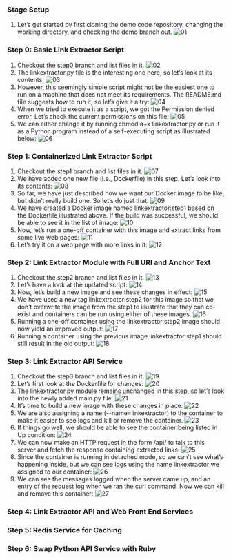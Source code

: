 ### Stage Setup
1. Let’s get started by first cloning the demo code repository, changing the working directory, and checking the demo branch out.
![01](image/img1.png)

### Step 0: Basic Link Extractor Script
1. Checkout the step0 branch and list files in it.
![02](image/img2.png)
2. The linkextractor.py file is the interesting one here, so let’s look at its contents:
![03](image/img3.png)
3. However, this seemingly simple script might not be the easiest one to run on a machine that does not meet its requirements. The README.md file suggests how to run it, so let’s give it a try:
![04](image/img4.png)
4. When we tried to execute it as a script, we got the Permission denied error. Let’s check the current permissions on this file:
![05](image/img5.png)
5. We can either change it by running chmod a+x linkextractor.py or run it as a Python program instead of a self-executing script as illustrated below:
![06](image/img6.png)

### Step 1: Containerized Link Extractor Script
1. Checkout the step1 branch and list files in it.
![07](image/img7.png)
2. We have added one new file (i.e., Dockerfile) in this step. Let’s look into its contents:
![08](image/img8.png)
3. So far, we have just described how we want our Docker image to be like, but didn’t really build one. So let’s do just that:
![09](image/img9.png)
4. We have created a Docker image named linkextractor:step1 based on the Dockerfile illustrated above. If the build was successful, we should be able to see it in the list of image:
![10](image/img10.png)
5. Now, let’s run a one-off container with this image and extract links from some live web pages:
![11](image/img11.png)
6. Let’s try it on a web page with more links in it:
![12](image/img12.png)

### Step 2: Link Extractor Module with Full URI and Anchor Text
1. Checkout the step2 branch and list files in it.
![13](image/img13.png)
2. Let’s have a look at the updated script:
![14](image/img14.png)
3. Now, let’s build a new image and see these changes in effect:
![15](image/img15.png)
4. We have used a new tag linkextractor:step2 for this image so that we don’t overwrite the image from the step1 to illustrate that they can co-exist and containers can be run using either of these images.
![16](image/img16.png)
5. Running a one-off container using the linkextractor:step2 image should now yield an improved output:
![17](image/img17.png)
6. Running a container using the previous image linkextractor:step1 should still result in the old output:
![18](image/img18.png)

### Step 3: Link Extractor API Service
1. Checkout the step3 branch and list files in it.
![19](image/img19.png)
2. Let’s first look at the Dockerfile for changes:
![20](image/img20.png)
3. The linkextractor.py module remains unchanged in this step, so let’s look into the newly added main.py file:
![21](image/img21.png)
4. It’s time to build a new image with these changes in place:
![22](image/img22.png)
5. We are also assigning a name (--name=linkextractor) to the container to make it easier to see logs and kill or remove the container.
![23](image/img23.png)
6. If things go well, we should be able to see the container being listed in Up condition:
![24](image/img24.png)
7. We can now make an HTTP request in the form /api/<url> to talk to this server and fetch the response containing extracted links:
![25](image/img25.png)
8. Since the container is running in detached mode, so we can’t see what’s happening inside, but we can see logs using the name linkextractor we assigned to our container:
![26](image/img26.png)
9. We can see the messages logged when the server came up, and an entry of the request log when we ran the curl command. Now we can kill and remove this container:
![27](image/img27.png)

### Step 4: Link Extractor API and Web Front End Services
### Step 5: Redis Service for Caching
### Step 6: Swap Python API Service with Ruby